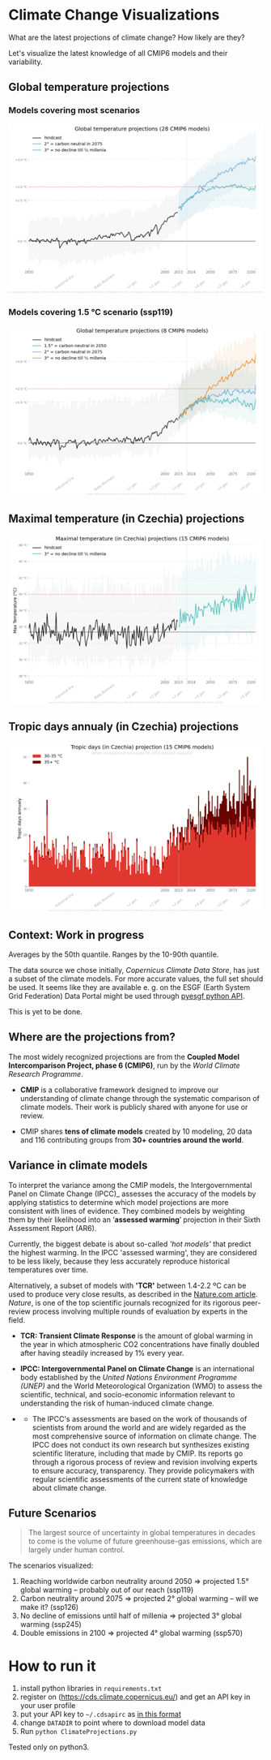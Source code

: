 # Climate Change Visualizations

What are the latest projections of climate change?
How likely are they?

Let's visualize the latest knowledge of all CMIP6 models and their variability.

## Global temperature projections

### Models covering most scenarios
![Global temperature projections (CMIP6 models)](charts/latest_most_complete.png)

### Models covering 1.5 °C scenario (ssp119)
![Global temperature projections (CMIP6 models)](charts/latest_ssp119.png)

## Maximal temperature (in Czechia) projections
![Local temperature max projections (CMIP6 models)](charts/latest_max.png)

## Tropic days annualy (in Czechia) projections
![Local tropic days in the summer months with max temperatures over 30 °C projections (CMIP6 models)](charts/latest_tropic.png)

## Context: Work in progress
Averages by the 50th quantile. Ranges by the 10-90th quantile.

The data source we chose initially, _Copernicus Climate Data Store_, has just a subset of the climate models. For more accurate values, the full set should be used. It seems like they are available e. g. on the ESGF (Earth System Grid Federation) Data Portal might be used through [pyesgf python API](https://esgf-pyclient.readthedocs.io/en/latest/notebooks/examples/download.html).

This is yet to be done.

## Where are the projections from?

The most widely recognized projections are from the __Coupled Model Intercomparison Project, phase 6 (CMIP6)__, run by the _World Climate Research Programme_.

- __CMIP__ is a collaborative framework designed to improve our understanding of climate change through the systematic comparison of climate models. Their work is publicly shared with anyone for use or review.

- CMIP shares __tens of climate models__ created by 10 modeling, 20 data and 116 contributing groups from __30+ countries around the world__.

## Variance in climate models

To interpret the variance among the CMIP models, the Intergovernmental Panel on Climate Change (IPCC)_ assesses the accuracy of the models by applying statistics to determine which model projections are more consistent with lines of evidence. They combined models by weighting them by their likelihood into an ‘__assessed warming__’ projection in their Sixth Assessment Report (AR6).

Currently, the biggest debate is about so-called _'hot models'_ that predict the highest warming. In the IPCC 'assessed warming', they are considered to be less likely, because they less accurately reproduce historical temperatures over time. 

Alternatively, a subset of models with __'TCR'__ between 1.4-2.2 ºC can be used to produce very close results, as described in the [Nature.com article](http://doi.org/10.1038/d41586-022-01192-2). _Nature_, is one of the top scientific journals recognized for its rigorous peer-review process involving multiple rounds of evaluation by experts in the field.

- __TCR: Transient Climate Response__ is the amount of global warming in the year in which atmospheric CO2 concentrations have finally doubled after having steadily increased by 1% every year. 

- __IPCC: Intergovernmental Panel on Climate Change__ is an international body established by the _United Nations Environment Programme (UNEP)_ and the World Meteorological Organization (WMO) to assess the scientific, technical, and socio-economic information relevant to understanding the risk of human-induced climate change. 
- - The IPCC's assessments are based on the work of thousands of scientists from around the world and are widely regarded as the most comprehensive source of information on climate change.
The IPCC does not conduct its own research but synthesizes existing scientific literature, including that made by CMIP. Its reports go through a rigorous process of review and revision involving experts to ensure accuracy, transparency. They provide policymakers with regular scientific assessments of the current state of knowledge about climate change.

## Future Scenarios

> The largest source of uncertainty in global temperatures in decades to come is the volume of future greenhouse-gas emissions, which are largely under human control.

The scenarios visualized:

1. Reaching worldwide carbon neutrality around 2050 => projected 1.5° global warming – probably out of our reach (ssp119)
2. Carbon neutrality around 2075 => projected 2° global warming – will we make it? (ssp126)
3. No decline of emissions until half of millenia => projected 3° global warming (ssp245)
4. Double emissions in 2100 => projected 4° global warming (ssp570)


# How to run it
1. install python libraries in `requirements.txt`
2. register on (https://cds.climate.copernicus.eu/) and get an API key in your user profile
3. put your API key to `~/.cdsapirc` as [in this format](https://cds.climate.copernicus.eu/api-how-to)
4. change `DATADIR` to point where to download model data
5. Run `python ClimateProjections.py`

Tested only on python3.